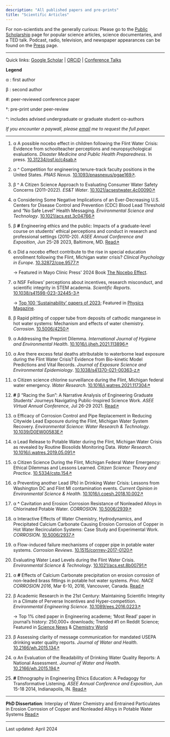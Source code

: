 ```yaml
---
description: "All published papers and pre-prints"
title: "Scientific Articles"
---
```


For non-scientists and the generally curious: Please go to the [Public Scholarship](/public/) page for popular science articles, science documentaries, and a TED talk. Podcast, radio, television, and newspaper appearances can be found on the [Press](/press/) page.

------

Quick links: [Google Scholar](https://scholar.google.com/citations?user=AW-b9OwAAAAJ&hl) | [ORCiD](https://orcid.org/0000-0001-6443-1393) | [Conference Talks](/conference/)

**Legend**

α : first author

β : second author

#: peer-reviewed conference paper

†: pre-print under peer-review

^: includes advised undergraduate or graduate student co-authors

*If you encounter a paywall, please [email](mailto:siddhartha.roy@rutgers.edu) me to request the full paper.*

------

1. α A possible nocebo effect in children following the Flint Water Crisis: Evidence from schoolteacher perceptions and neuropsychological evaluations. *Disaster Medicine and Public Health Preparedness*. In press. [10.31234/osf.io/c4sab↗](https://doi.org/10.31234/osf.io/c4sab)

1. α ^ Competition for engineering tenure-track faculty positions in the United States. *PNAS Nexus*. [10.1093/pnasnexus/pgae169↗](https://doi.org/10.1093/pnasnexus/pgae169).

1. β ^ A Citizen Science Approach to Evaluating Consumer Water Safety Concerns (2011–2022). *ES&T Water*. [10.1021/acsestwater.4c00090↗](https://doi.org/10.1021/acsestwater.4c00090)

1. α Considering Some Negative Implications of an Ever-Decreasing U.S. Centers for Disease Control and Prevention (CDC) Blood Lead Threshold and “No Safe Level” Health Messaging. *Environmental Science and Technology*. [10.1021/acs.est.3c04766↗](https://doi.org/10.1021/acs.est.3c04766)

1. β **#** Engineering ethics and the public: Impacts of a graduate-level course on students' ethical perceptions and conduct in research and professional settings (2010-20). *ASEE Annual Conference and Exposition*, Jun 25-28 2023, Baltimore, MD. [Read↗](https://peer.asee.org/engineering-ethics-and-the-public-impacts-of-a-graduate-level-course-on-students-ethical-perceptions-and-conduct-in-research-and-professional-settings-2010-20)

1. α Did a nocebo effect contribute to the rise in special education enrollment following the Flint, Michigan water crisis? *Clinical Psychology in Europe*. [10.32872/cpe.9577↗](https://doi.org/10.32872/cpe.9577)

    → Featured in Mayo Clinic Press' 2024 Book [The Nocebo Effect](https://mcpress.mayoclinic.org/product/the-nocebo-effect/).

1. α NSF Fellows’ perceptions about incentives, research misconduct, and scientific integrity in STEM academia. *Scientific Reports*. [10.1038/s41598-023-32445-3↗](https://doi.org/10.1038/s41598-023-32445-3)

    → [Top 100 'Sustainability' papers of 2023](https://www.nature.com/collections/cehiacegbh); Featured in [Physics Magazine](https://physics.aps.org/articles/v16/90). 

1. β Rapid pitting of copper tube from deposits of cathodic manganese in hot water systems: Mechanism and effects of water chemistry. *Corrosion*. [10.5006/4250↗](https://doi.org/10.5006/4250)

1. α Addressing the Preprint Dilemma. *International Journal of Hygiene and Environmental Health*. [10.1016/j.ijheh.2021.113896↗](https://doi.org/10.1016/j.ijheh.2021.113896)

1. α Are there excess fetal deaths attributable to waterborne lead exposure during the Flint Water Crisis? Evidence from Bio-kinetic Model Predictions and Vital Records. *Journal of Exposure Science and Environmental Epidemiology*. [10.1038/s41370-021-00363-z↗](https://doi.org/10.1038/s41370-021-00363-z)

1. α Citizen science chlorine surveillance during the Flint, Michigan federal water emergency. *Water Research*. [10.1016/j.watres.2021.117304↗](https://doi.org/10.1016/j.watres.2021.117304)

1. **#** β “Racing the Sun”: A Narrative Analysis of Engineering Graduate Students’ Journeys Navigating Public-Inspired Science Work. *ASEE Virtual Annual Conference*, Jul 26-29 2021. [Read↗](https://peer.asee.org/racing-the-sun-a-narrative-analysis-of-engineering-graduate-students-journeys-navigating-public-inspired-science-work)

3. α Efficacy of Corrosion Control and Pipe Replacement in Reducing Citywide Lead Exposure during the  Flint, Michigan Water System Recovery. *Environmental Science: Water Research & Technology*. [10.1039/D0EW00583E↗](https://doi.org/10.1039/D0EW00583E)

2. α Lead Release to Potable Water during the Flint, Michigan Water Crisis as revealed by Routine Biosolids Monitoring Data. *Water Research*. [10.1016/j.watres.2019.05.091↗](https://pubmed.ncbi.nlm.nih.gov/31177077/)

3. α Citizen Science During the Flint, Michigan Federal Water Emergency: Ethical Dilemmas and Lessons Learned. *Citizen Science: Theory and Practice*. [10.5334/cstp.154↗](https://theoryandpractice.citizenscienceassociation.org/articles/10.5334/cstp.154/)

4. α Preventing another Lead (Pb) in Drinking Water Crisis: Lessons from Washington DC and Flint MI contamination events. *Current Opinion in Environmental Science & Health*. [10.1016/j.coesh.2018.10.002↗](https://www.sciencedirect.com/science/article/pii/S2468584418300424)

5. α **^** Cavitation and Erosion Corrosion Resistance of Nonleaded Alloys in Chlorinated Potable Water. *CORROSION*. [10.5006/2939↗](https://doi.org/10.5006/2939)

6. α Interactive Effects of Water Chemistry, Hydrodynamics, and Precipitated Calcium Carbonate Causing Erosion Corrosion of Copper in Hot Water Recirculation Systems: Case Study and Experimental Work. *CORROSION*. [10.5006/2937↗](https://doi.org/10.5006/2937)

7. α Flow-induced failure mechanisms of copper pipe in potable water systems. *Corrosion Reviews*. [10.1515/corrrev-2017-0120↗](https://doi.org/10.1515/corrrev-2017-0120)

8. Evaluating Water Lead Levels during the Flint Water Crisis. *Environmental Science & Technology*. [10.1021/acs.est.8b00791↗](https://pubs.acs.org/doi/10.1021/acs.est.8b00791)

9. α **#** Effects of Calcium Carbonate precipitation on erosion corrosion of non-leaded brass fittings in potable hot water systems. *Proc. NACE CORROSION 2016*, Mar 6-10, 2016, Vancouver, Canada. [Read↗](https://store.nace.org/effects-of-water-hardness-precipitation-on-erosion-corrosion-of-lead-free-brass-fittings-in-potabl)

10. β Academic Research in the 21st Century: Maintaining Scientific Integrity in a Climate of Perverse     Incentives and Hyper-competition. *Environmental Engineering Science*. [10.1089/ees.2016.0223↗](https://www.ncbi.nlm.nih.gov/pmc/articles/PMC5206685/)
    
    → Top 1% cited paper in Engineering academe; ‘Most Read’ paper in journal’s history: 250,000+ downloads; Trended #1 on Reddit Science; Featured in [Science News](https://www.sciencenews.org/blog/scicurious/blame-bad-incentives-bad-science?tgt=nr) & [Chemistry World](https://www.chemistryworld.com/opinion/time-to-revolt-against-impact-factors/1017517.article)
    
11. β Assessing clarity of message communication for mandated USEPA drinking water quality reports. *Journal of Water and Health*. [10.2166/wh.2015.134↗](https://doi.org/10.2166/wh.2015.134)

12. α An Evaluation of the Readability of Drinking Water Quality Reports: A National Assessment. *Journal of Water and Health*. [10.2166/wh.2015.194↗](https://doi.org/10.2166/wh.2015.194)

13. **#** Ethnography in Engineering Ethics Education: A Pedagogy for Transformative Listening. *ASEE Annual Conference and Exposition*, Jun 15-18 2014, Indianapolis, IN. [Read↗](https://www.asee.org/public/conferences/32/papers/10155/view)

------

**PhD Dissertation**: Interplay of Water Chemistry and Entrained Particulates in Erosion Corrosion of Copper and Nonleaded Alloys in Potable Water Systems [Read↗](https://vtechworks.lib.vt.edu/handle/10919/82668)

------

Last updated: April 2024
